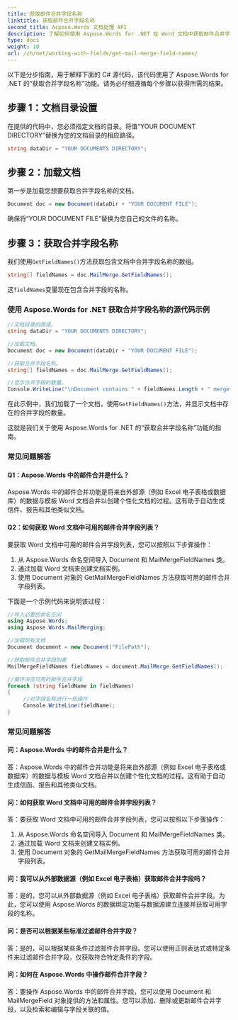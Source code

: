```yaml
---
title: 获取邮件合并字段名称
linktitle: 获取邮件合并字段名称
second_title: Aspose.Words 文档处理 API
description: 了解如何使用 Aspose.Words for .NET 在 Word 文档中获取邮件合并字段名称。
type: docs
weight: 10
url: /zh/net/working-with-fields/get-mail-merge-field-names/
---
```


以下是分步指南，用于解释下面的 C# 源代码，该代码使用了 Aspose.Words for .NET 的“获取合并字段名称”功能。请务必仔细遵循每个步骤以获得所需的结果。

## 步骤 1：文档目录设置

在提供的代码中，您必须指定文档的目录。将值“YOUR DOCUMENT DIRECTORY”替换为您的文档目录的相应路径。

```csharp
string dataDir = "YOUR DOCUMENTS DIRECTORY";
```

## 步骤 2：加载文档

第一步是加载您想要获取合并字段名称的文档。

```csharp
Document doc = new Document(dataDir + "YOUR DOCUMENT FILE");
```

确保将“YOUR DOCUMENT FILE”替换为您自己的文件的名称。

## 步骤 3：获取合并字段名称

我们使用`GetFieldNames()`方法获取包含文档中合并字段名称的数组。

```csharp
string[] fieldNames = doc.MailMerge.GetFieldNames();
```

这`fieldNames`变量现在包含合并字段的名称。

### 使用 Aspose.Words for .NET 获取合并字段名称的源代码示例

```csharp
//文档目录的路径。
string dataDir = "YOUR DOCUMENTS DIRECTORY";

//加载文档。
Document doc = new Document(dataDir + "YOUR DOCUMENT FILE");

//获取合并字段名称。
string[] fieldNames = doc.MailMerge.GetFieldNames();

//显示合并字段的数量。
Console.WriteLine("\nDocument contains " + fieldNames.Length + " merge fields.");
```

在此示例中，我们加载了一个文档，使用`GetFieldNames()`方法，并显示文档中存在的合并字段的数量。

这就是我们关于使用 Aspose.Words for .NET 的“获取合并字段名称”功能的指南。

### 常见问题解答

#### Q1：Aspose.Words 中的邮件合并是什么？

Aspose.Words 中的邮件合并功能是将来自外部源（例如 Excel 电子表格或数据库）的数据与模板 Word 文档合并以创建个性化文档的过程。这有助于自动生成信件、报告和其他类似文档。

#### Q2：如何获取 Word 文档中可用的邮件合并字段列表？

要获取 Word 文档中可用的邮件合并字段列表，您可以按照以下步骤操作：

1. 从 Aspose.Words 命名空间导入 Document 和 MailMergeFieldNames 类。
2. 通过加载 Word 文档来创建文档实例。
3. 使用 Document 对象的 GetMailMergeFieldNames 方法获取可用的邮件合并字段列表。

下面是一个示例代码来说明该过程：

```csharp
//导入必要的命名空间
using Aspose.Words;
using Aspose.Words.MailMerging;

//加载现有文档
Document document = new Document("FilePath");

//获取邮件合并字段列表
MailMergeFieldNames fieldNames = document.MailMerge.GetFieldNames();

//循环浏览可用的邮件合并字段
foreach (string fieldName in fieldNames)
{
     //对字段名称进行一些操作
     Console.WriteLine(fieldName);
}
```
### 常见问题解答

#### 问：Aspose.Words 中的邮件合并是什么？

答：Aspose.Words 中的邮件合并功能是将来自外部源（例如 Excel 电子表格或数据库）的数据与模板 Word 文档合并以创建个性化文档的过程。这有助于自动生成信函、报告和其他类似文档。

#### 问：如何获取 Word 文档中可用的邮件合并字段列表？

答：要获取 Word 文档中可用的邮件合并字段列表，您可以按照以下步骤操作：

1. 从 Aspose.Words 命名空间导入 Document 和 MailMergeFieldNames 类。
2. 通过加载 Word 文档来创建文档实例。
3. 使用 Document 对象的 GetMailMergeFieldNames 方法获取可用的邮件合并字段列表。

#### 问：我可以从外部数据源（例如 Excel 电子表格）获取邮件合并字段吗？

答：是的，您可以从外部数据源（例如 Excel 电子表格）获取邮件合并字段。为此，您可以使用 Aspose.Words 的数据绑定功能与数据源建立连接并获取可用字段的名称。

#### 问：是否可以根据某些标准过滤邮件合并字段？

答：是的，可以根据某些条件过滤邮件合并字段。您可以使用正则表达式或特定条件来过滤邮件合并字段，仅获取符合特定条件的字段。

#### 问：如何在 Aspose.Words 中操作邮件合并字段？

答：要操作 Aspose.Words 中的邮件合并字段，您可以使用 Document 和 MailMergeField 对象提供的方法和属性。您可以添加、删除或更新邮件合并字段，以及检索和编辑与字段关联的值。